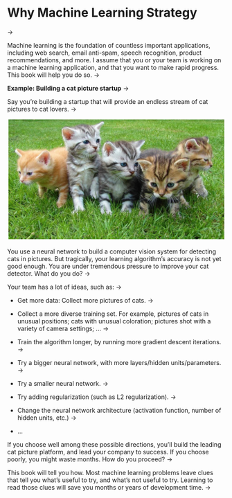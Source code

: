 # Why Machine Learning Strategy
->


Machine learning is the foundation of countless important applications, including web search, email anti-spam, speech recognition, product recommendations, and more. I assume that you or your team is working on a machine learning application, and that you want to make rapid progress. This book will help you do so.
->


**Example: Building a cat picture startup**
->


Say you’re building a startup that will provide an endless stream of cat pictures to cat lovers.
->


![img](../imgs/C01_01.png)

You use a neural network to build a computer vision system for detecting cats in pictures. But tragically, your learning algorithm’s accuracy is not yet good enough. You are under tremendous pressure to improve your cat detector. What do you do?
->


Your team has a lot of ideas, such as:
->


* Get more data: Collect more pictures of cats.
->


* Collect a more diverse training set. For example, pictures of cats in unusual positions; cats with unusual coloration; pictures shot with a variety of camera settings; ...
->


* Train the algorithm longer, by running more gradient descent iterations.
->


* Try a bigger neural network, with more layers/hidden units/parameters.
->


* Try a smaller neural network.
->


* Try adding regularization (such as L2 regularization).
->


* Change the neural network architecture (activation function, number of hidden units, etc.)
->


* ...

If you choose well among these possible directions, you’ll build the leading cat picture platform, and lead your company to success. If you choose poorly, you might waste months. How do you proceed?
->


This book will tell you how. Most machine learning problems leave clues that tell you what’s useful to try, and what’s not useful to try. Learning to read those clues will save you months or years of development time.
->

